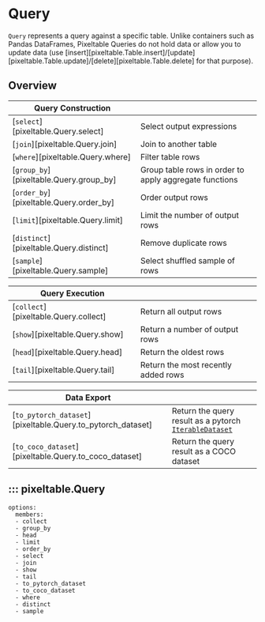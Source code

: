 # Query

`Query` represents a query against a specific table. Unlike containers such as Pandas DataFrames,
Pixeltable Queries do not hold data or allow you to update data
(use [insert][pixeltable.Table.insert]/[update][pixeltable.Table.update]/[delete][pixeltable.Table.delete]
for that purpose).

## Overview

| Query Construction                          |                                                       |
|---------------------------------------------|-------------------------------------------------------|
| [`select`][pixeltable.Query.select]     | Select output expressions                             |
| [`join`][pixeltable.Query.join]         | Join to another table                                 |
| [`where`][pixeltable.Query.where]       | Filter table rows                                     |
| [`group_by`][pixeltable.Query.group_by] | Group table rows in order to apply aggregate functions |
| [`order_by`][pixeltable.Query.order_by] | Order output rows                                     |
| [`limit`][pixeltable.Query.limit]       | Limit the number of output rows                       |
| [`distinct`][pixeltable.Query.distinct] | Remove duplicate rows                                 |
| [`sample`][pixeltable.Query.sample]     | Select shuffled sample of rows                        |

| Query Execution                           |                                     |
|-------------------------------------------|-------------------------------------|
| [`collect`][pixeltable.Query.collect] | Return all output rows              |
| [`show`][pixeltable.Query.show]       | Return a number of output rows      |
| [`head`][pixeltable.Query.head]       | Return the oldest rows              |
| [`tail`][pixeltable.Query.tail]       | Return the most recently added rows |

| Data Export                                                     |                                                                                                                                      |
|-----------------------------------------------------------------|--------------------------------------------------------------------------------------------------------------------------------------|
| [`to_pytorch_dataset`][pixeltable.Query.to_pytorch_dataset] | Return the query result as a pytorch [`IterableDataset`](https://pytorch.org/docs/stable/data.html#torch.utils.data.IterableDataset) |
| [`to_coco_dataset`][pixeltable.Query.to_coco_dataset]       | Return the query result as a COCO dataset                                                                                            |

## ::: pixeltable.Query

    options:
      members:
      - collect
      - group_by
      - head
      - limit
      - order_by
      - select
      - join
      - show
      - tail
      - to_pytorch_dataset
      - to_coco_dataset
      - where
      - distinct
      - sample
